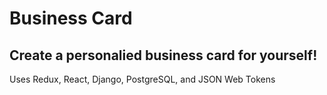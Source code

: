 # Business Card

## Create a personalied business card for yourself!

Uses Redux, React, Django, PostgreSQL, and JSON Web Tokens